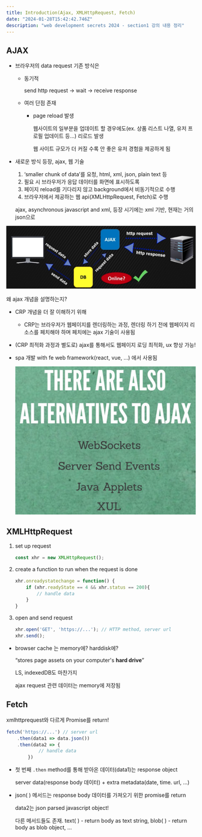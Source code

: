 ```yaml
---
title: Introduction(Ajax, XMLHttpRequest, Fetch)
date: "2024-01-28T15:42:42.746Z"
description: "web development secrets 2024 - section1 강의 내용 정리"
---
```


## AJAX

- 브라우저의 data request 기존 방식은
    - 동기적
        
        send http request → wait → receive response
        
    - 여러 단점 존재
        - page reload 발생
            
            웹사이트의 일부분을 업데이트 할 경우에도(ex. 상품 리스트 나열, 유저 프로필 업데이트 등…) 리로드 발생
            
            웹 사이트 규모가 더 커질 수록 안 좋은 유저 경험을 제공하게 됨
            
- 새로운 방식 등장, ajax, 웹 기술
    1. ‘smaller chunk of data’를 요청, html, xml, json, plain text 등
    2. 필요 시 브라우저가 응답 데이터를 화면에 표시하도록
    3. 페이지 reload를 기다리지 않고 background에서 비동기적으로 수행
    4. 브라우저에서 제공하는 웹 api(XMLHttpRequest, Fetch)로 수행
    
    ajax, asynchronous javascript and xml, 등장 시기에는 xml 기반, 현재는 거의 json으로
    
![ajax 동작 플로우](./ajax-flow.png)

왜 ajax 개념을 설명하는지?

- CRP 개념을 더 잘 이해하기 위해
    - CRP는 브라우저가 웹페이지를 렌더링하는 과정, 렌더링 하기 전에 웹페이지 리소스를 페치해야 하며 페치에는 ajax 기술이 사용됨
- (CRP 최적화 과정과 별도로) ajax를 통해서도 웹페이지 로딩 최적화, ux 향상 가능!
- spa 개발 with fe web framework(react, vue, …) 에서 사용됨
    
    ![ajax alternatives](./ajax-alternatives.png)
    

## XMLHttpRequest

1. set up request
    
    ```jsx
    const xhr = new XMLHttpRequest();
    ```
    
2. create a function to run when the request is done
    
    ```jsx
    xhr.onreadystatechange = function() {
    	if (xhr.readyState == 4 && xhr.status == 200){
    		// handle data
    	}
    }
    ```
    
3. open and send request
    
    ```jsx
    xhr.open('GET', 'https://...'); // HTTP method, server url
    xhr.send();
    ```
    
- browser cache 는 memory에? harddisk에?
    
    “stores page assets on your computer's **hard drive**”
    
    LS, indexedDB도 마찬가지
    
    ajax request 관련 데이터는 memory에 저장됨
    

## Fetch

xmlhttprequest와 다르게 Promise를 return!

```jsx
fetch('https://...') // server url
	.then(data1 => data.json())
	.then(data2 => {
			// handle data
		})
```

- 첫 번째 `.then` method를 통해 받아온 데이터(data1)는 response object
    
    server data(response body 데이터) + extra metadata(date, time. url, …)
    
- json( ) 메서드는 response body 데이터를 가져오기 위한 promise를 return
    
    data2는 json parsed javascript object!
    
    다른 메서드들도 존재. text( ) - return body as text string, blob( ) - return body as blob object, …